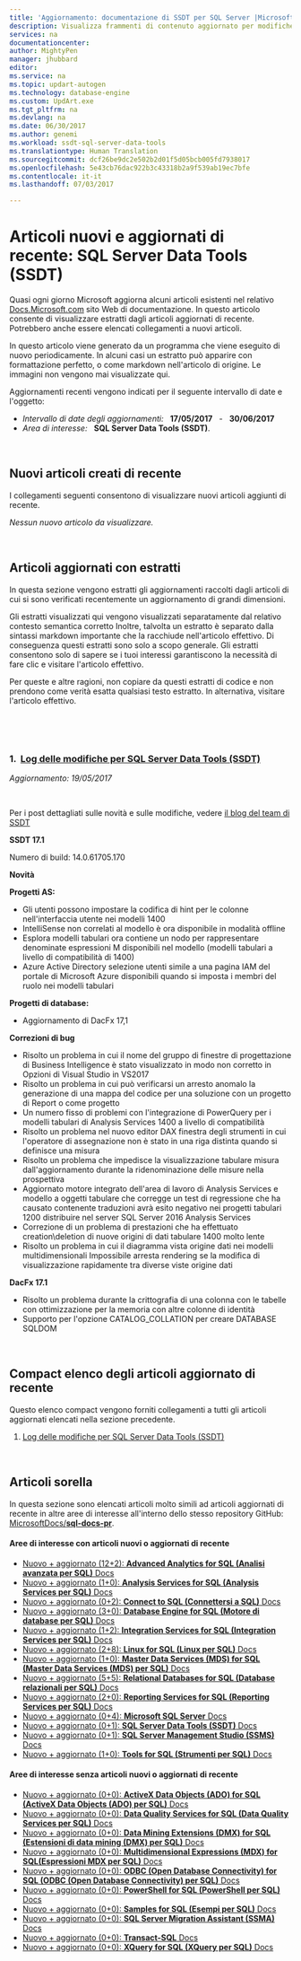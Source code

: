 ```yaml
---
title: 'Aggiornamento: documentazione di SSDT per SQL Server |Microsoft Docs'
description: Visualizza frammenti di contenuto aggiornato per modifiche recenti nella documentazione di SQL Server Data Tools (SSDT) per SQL Server.
services: na
documentationcenter: 
author: MightyPen
manager: jhubbard
editor: 
ms.service: na
ms.topic: updart-autogen
ms.technology: database-engine
ms.custom: UpdArt.exe
ms.tgt_pltfrm: na
ms.devlang: na
ms.date: 06/30/2017
ms.author: genemi
ms.workload: ssdt-sql-server-data-tools
ms.translationtype: Human Translation
ms.sourcegitcommit: dcf26be9dc2e502b2d01f5d05bcb005fd7938017
ms.openlocfilehash: 5e43cb76dac922b3c43318b2a9f539ab19ec7bfe
ms.contentlocale: it-it
ms.lasthandoff: 07/03/2017

---
```

# Articoli nuovi e aggiornati di recente: SQL Server Data Tools (SSDT)
<a id="new-and-recently-updated-sql-server-data-tools-ssdt" class="xliff"></a>



Quasi ogni giorno Microsoft aggiorna alcuni articoli esistenti nel relativo [Docs.Microsoft.com](http://docs.microsoft.com/) sito Web di documentazione. In questo articolo consente di visualizzare estratti dagli articoli aggiornati di recente. Potrebbero anche essere elencati collegamenti a nuovi articoli.

In questo articolo viene generato da un programma che viene eseguito di nuovo periodicamente. In alcuni casi un estratto può apparire con formattazione perfetto, o come markdown nell'articolo di origine. Le immagini non vengono mai visualizzate qui.

Aggiornamenti recenti vengono indicati per il seguente intervallo di date e l'oggetto:



- *Intervallo di date degli aggiornamenti:* &nbsp; **17/05/2017** &nbsp; - &nbsp; **30/06/2017**
- *Area di interesse:* &nbsp; **SQL Server Data Tools (SSDT)**.




&nbsp;

## Nuovi articoli creati di recente
<a id="new-articles-created-recently" class="xliff"></a>

I collegamenti seguenti consentono di visualizzare nuovi articoli aggiunti di recente.


*Nessun nuovo articolo da visualizzare.*



&nbsp;

## Articoli aggiornati con estratti
<a id="updated-articles-with-excerpts" class="xliff"></a>

In questa sezione vengono estratti gli aggiornamenti raccolti dagli articoli di cui si sono verificati recentemente un aggiornamento di grandi dimensioni.

Gli estratti visualizzati qui vengono visualizzati separatamente dal relativo contesto semantica corretto Inoltre, talvolta un estratto è separato dalla sintassi markdown importante che la racchiude nell'articolo effettivo. Di conseguenza questi estratti sono solo a scopo generale. Gli estratti consentono solo di sapere se i tuoi interessi garantiscono la necessità di fare clic e visitare l'articolo effettivo.

Per queste e altre ragioni, non copiare da questi estratti di codice e non prendono come verità esatta qualsiasi testo estratto. In alternativa, visitare l'articolo effettivo.



&nbsp;

&nbsp;

<a name="TitleNum_1"/>

### 1. &nbsp;[Log delle modifiche per SQL Server Data Tools (SSDT)](changelog-for-sql-server-data-tools-ssdt.md)
<a id="1-nbsp-changelog-for-sql-server-data-tools-ssdtchangelog-for-sql-server-data-tools-ssdtmd" class="xliff"></a>

*Aggiornamento: 19/05/2017* &nbsp; &nbsp; &nbsp; &nbsp; &nbsp; 

<!-- Source markdown line 21.  ms.author= "sstein".  -->

&nbsp;


<!-- git diff --ignore-all-space --unified=0 cf17883ce0daf75fdf88881171bf4042558b1cf4 536fe0fe41b023a4186f494a509fa14fcbafccf4  (PR=1777  ,  Filename=changelog-for-sql-server-data-tools-ssdt.md  ,  Dirpath=docs\ssdt\  ,  MergeCommitSha40=5bd0e1d3955d898824d285d28979089e2de6f322) -->



Per i post dettagliati sulle novità e sulle modifiche, vedere [il blog del team di SSDT](https://blogs.msdn.microsoft.com/ssdt/)

**SSDT 17.1**

Numero di build: 14.0.61705.170

**Novità**

**Progetti AS:**
- Gli utenti possono impostare la codifica di hint per le colonne nell'interfaccia utente nei modelli 1400
- IntelliSense non correlati al modello è ora disponibile in modalità offline
- Esplora modelli tabulari ora contiene un nodo per rappresentare denominate espressioni M disponibili nel modello (modelli tabulari a livello di compatibilità di 1400)
- Azure Active Directory selezione utenti simile a una pagina IAM del portale di Microsoft Azure disponibili quando si imposta i membri del ruolo nei modelli tabulari

**Progetti di database:**
- Aggiornamento di DacFx 17,1

**Correzioni di bug**

- Risolto un problema in cui il nome del gruppo di finestre di progettazione di Business Intelligence è stato visualizzato in modo non corretto in Opzioni di Visual Studio in VS2017
- Risolto un problema in cui può verificarsi un arresto anomalo la generazione di una mappa del codice per una soluzione con un progetto di Report o come progetto
- Un numero fisso di problemi con l'integrazione di PowerQuery per i modelli tabulari di Analysis Services 1400 a livello di compatibilità
- Risolto un problema nel nuovo editor DAX finestra degli strumenti in cui l'operatore di assegnazione non è stato in una riga distinta quando si definisce una misura
- Risolto un problema che impedisce la visualizzazione tabulare misura dall'aggiornamento durante la ridenominazione delle misure nella prospettiva
- Aggiornato motore integrato dell'area di lavoro di Analysis Services e modello a oggetti tabulare che corregge un test di regressione che ha causato contenente traduzioni avrà esito negativo nei progetti tabulari 1200 distribuire nel server SQL Server 2016 Analysis Services
- Correzione di un problema di prestazioni che ha effettuato creation\deletion di nuove origini di dati tabulare 1400 molto lente
- Risolto un problema in cui il diagramma vista origine dati nei modelli multidimensionali Impossibile arresta rendering se la modifica di visualizzazione rapidamente tra diverse viste origine dati

**DacFx 17.1**

- Risolto un problema durante la crittografia di una colonna con le tabelle con ottimizzazione per la memoria con altre colonne di identità
- Supporto per l'opzione CATALOG_COLLATION per creare DATABASE SQLDOM





&nbsp;

<a name="compactupdatedlist"/>

## Compact elenco degli articoli aggiornato di recente
<a id="compact-list-of-articles-updated-recently" class="xliff"></a>

Questo elenco compact vengono forniti collegamenti a tutti gli articoli aggiornati elencati nella sezione precedente.

1. [Log delle modifiche per SQL Server Data Tools (SSDT)](#TitleNum_1)




<a name="sisters2"/>

&nbsp;

## Articoli sorella
<a id="sister-articles" class="xliff"></a>

In questa sezione sono elencati articoli molto simili ad articoli aggiornati di recente in altre aree di interesse all'interno dello stesso repository GitHub: [MicrosoftDocs/**sql-docs-pr**](https://github.com/microsoftdocs/sql-docs-pr/).

<!--  20170630-1150  -->

#### Aree di interesse con articoli nuovi o aggiornati di recente
<a id="subject-areas-which-do-have-new-or-recently-updated-articles" class="xliff"></a>

- [Nuovo + aggiornato (12+2): **Advanced Analytics for SQL (Analisi avanzata per SQL)** Docs](../advanced-analytics/new-updated-advanced-analytics.md)
- [Nuovo + aggiornato (1+0): **Analysis Services for SQL (Analysis Services per SQL)** Docs](../analysis-services/new-updated-analysis-services.md)
- [Nuovo + aggiornato (0+2): **Connect to SQL (Connettersi a SQL)** Docs](../connect/new-updated-connect.md)
- [Nuovo + aggiornato (3+0): **Database Engine for SQL (Motore di database per SQL)** Docs](../database-engine/new-updated-database-engine.md)
- [Nuovo + aggiornato (1+2): **Integration Services for SQL (Integration Services per SQL)** Docs](../integration-services/new-updated-integration-services.md)
- [Nuovo + aggiornato (2+8): **Linux for SQL (Linux per SQL)** Docs](../linux/new-updated-linux.md)
- [Nuovo + aggiornato (1+0): **Master Data Services (MDS) for SQL (Master Data Services (MDS) per SQL)** Docs](../master-data-services/new-updated-master-data-services.md)
- [Nuovo + aggiornato (5+5): **Relational Databases for SQL (Database relazionali per SQL)** Docs](../relational-databases/new-updated-relational-databases.md)
- [Nuovo + aggiornato (2+0): **Reporting Services for SQL (Reporting Services per SQL)** Docs](../reporting-services/new-updated-reporting-services.md)
- [Nuovo + aggiornato (0+4): **Microsoft SQL Server** Docs](../sql-server/new-updated-sql-server.md)
- [Nuovo + aggiornato (0+1): **SQL Server Data Tools (SSDT)** Docs](../ssdt/new-updated-ssdt.md)
- [Nuovo + aggiornato (0+1): **SQL Server Management Studio (SSMS)** Docs](../ssms/new-updated-ssms.md)
- [Nuovo + aggiornato (1+0): **Tools for SQL (Strumenti per SQL)** Docs](../tools/new-updated-tools.md)


#### Aree di interesse senza articoli nuovi o aggiornati di recente
<a id="subject-areas-which-have-no-new-or-recently-updated-articles" class="xliff"></a>

- [Nuovo + aggiornato (0+0): **ActiveX Data Objects (ADO) for SQL (ActiveX Data Objects (ADO) per SQL)** Docs](../ado/new-updated-ado.md)
- [Nuovo + aggiornato (0+0): **Data Quality Services for SQL (Data Quality Services per SQL)** Docs](../data-quality-services/new-updated-data-quality-services.md)
- [Nuovo + aggiornato (0+0): **Data Mining Extensions (DMX) for SQL (Estensioni di data mining (DMX) per SQL)** Docs](../dmx/new-updated-dmx.md)
- [Nuovo + aggiornato (0+0): **Multidimensional Expressions (MDX) for SQL(Espressioni MDX per SQL)** Docs](../mdx/new-updated-mdx.md)
- [Nuovo + aggiornato (0+0): **ODBC (Open Database Connectivity) for SQL (ODBC (Open Database Connectivity) per SQL)** Docs](../odbc/new-updated-odbc.md)
- [Nuovo + aggiornato (0+0): **PowerShell for SQL (PowerShell per SQL)** Docs](../powershell/new-updated-powershell.md)
- [Nuovo + aggiornato (0+0): **Samples for SQL (Esempi per SQL)** Docs](../sample/new-updated-sample.md)
- [Nuovo + aggiornato (0+0): **SQL Server Migration Assistant (SSMA)** Docs](../ssma/new-updated-ssma.md)
- [Nuovo + aggiornato (0+0): **Transact-SQL** Docs](../t-sql/new-updated-t-sql.md)
- [Nuovo + aggiornato (0+0): **XQuery for SQL (XQuery per SQL)** Docs](../xquery/new-updated-xquery.md)


&nbsp;


